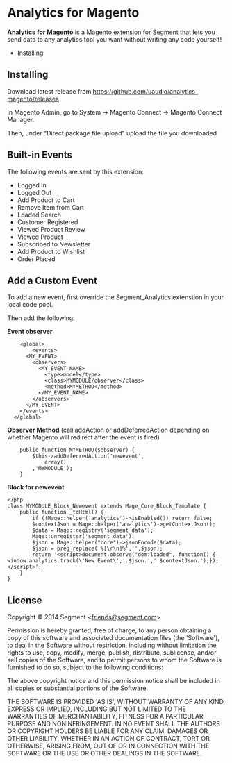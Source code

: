 
# Analytics for Magento

**Analytics for Magento** is a Magento extension for [Segment](https://segment.com) that lets you send data to any analytics tool you want without writing any code yourself!

- [Installing](#installing)

## Installing

Download latest release from https://github.com/uaudio/analytics-magento/releases

In Magento Admin, go to System -> Magento Connect -> Magento Connect Manager.

Then, under "Direct package file upload" upload the file you downloaded

## Built-in Events

The following events are sent by this extension: 
* Logged In
* Logged Out
* Add Product to Cart
* Remove Item from Cart
* Loaded Search
* Customer Registered
* Viewed Product Review
* Viewed Product
* Subscribed to Newsletter
* Add Product to Wishlist
* Order Placed

## Add a Custom Event

To add a new event, first override the Segment_Analytics extenstion in your local code pool.

Then add the following: 

**Event observer**
```
	<global>
		<events>
      <MY_EVENT>
        <observers>
          <MY_EVENT_NAME>
            <type>model</type>
            <class>MYMODULE/observer</class>
            <method>MYMETHOD</method>
          </MY_EVENT_NAME>
        </observers>
      </MY_EVENT>
    </events>
  </global>
```

**Observer Method** 
(call addAction or addDeferredAction depending on whether Magento will redirect after the event is fired)
```
    public function MYMETHOD($observer) {
        $this->addDeferredAction('newevent',
            array()
        ,'MYMODULE');
    }
```

**Block for newevent**
```
<?php
class MYMODULE_Block_Newevent extends Mage_Core_Block_Template {
	public function _toHtml() {
        if (!Mage::helper('analytics')->isEnabled()) return false;
        $contextJson = Mage::helper('analytics')->getContextJson();
        $data = Mage::registry('segment_data');
        Mage::unregister('segment_data');
        $json = Mage::helper("core")->jsonEncode($data);
        $json = preg_replace('%[\r\n]%','',$json);
		return '<script>document.observe("dom:loaded", function() { window.analytics.track(\'New Event\','.$json.','.$contextJson.');});</script>';
	}
}
```


## License

Copyright &copy; 2014 Segment &lt;friends@segment.com&gt;

Permission is hereby granted, free of charge, to any person obtaining a copy of this software and associated documentation files (the 'Software'), to deal in the Software without restriction, including without limitation the rights to use, copy, modify, merge, publish, distribute, sublicense, and/or sell copies of the Software, and to permit persons to whom the Software is furnished to do so, subject to the following conditions:

The above copyright notice and this permission notice shall be included in all copies or substantial portions of the Software.

THE SOFTWARE IS PROVIDED 'AS IS', WITHOUT WARRANTY OF ANY KIND, EXPRESS OR IMPLIED, INCLUDING BUT NOT LIMITED TO THE WARRANTIES OF MERCHANTABILITY, FITNESS FOR A PARTICULAR PURPOSE AND NONINFRINGEMENT. IN NO EVENT SHALL THE AUTHORS OR COPYRIGHT HOLDERS BE LIABLE FOR ANY CLAIM, DAMAGES OR OTHER LIABILITY, WHETHER IN AN ACTION OF CONTRACT, TORT OR OTHERWISE, ARISING FROM, OUT OF OR IN CONNECTION WITH THE SOFTWARE OR THE USE OR OTHER DEALINGS IN THE SOFTWARE.
